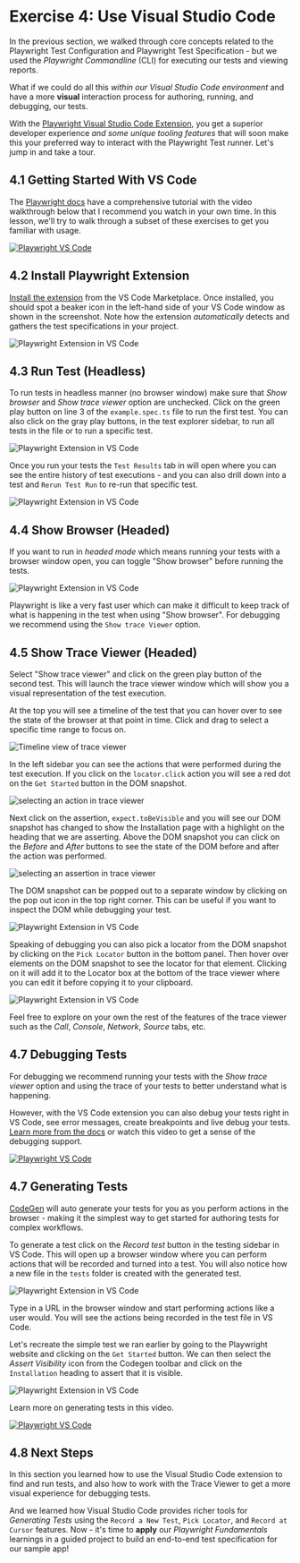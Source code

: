 # Exercise 4: Use Visual Studio Code

In the previous section, we walked through core concepts related to the Playwright Test Configuration and Playwright Test Specification - but we used the _Playwright Commandline_ (CLI) for executing our tests and viewing reports. 

What if we could do all this _within our Visual Studio Code environment_ and have a more **visual** interaction process for authoring, running, and debugging, our tests. 

With the [Playwright Visual Studio Code Extension](https://marketplace.visualstudio.com/items?itemName=ms-playwright.playwright), you get a superior developer experience _and some unique tooling features_ that will soon make this your preferred way to interact with the Playwright Test runner. Let's jump in and take a tour.

## 4.1 Getting Started With VS Code

The [Playwright docs](https://playwright.dev/docs/getting-started-vscode) have a comprehensive tutorial with the video walkthrough below that I recommend you watch in your own time. In this lesson, we'll try to walk through a subset of these exercises to get you familiar with usage.

[ ![Playwright VS Code](https://img.youtube.com/vi/Xz6lhEzgI5I/hqdefault.jpg) ](https://youtu.be/Xz6lhEzgI5I)

## 4.2 Install Playwright Extension

[Install the extension](https://marketplace.visualstudio.com/items?itemName=ms-playwright.playwright) from the VS Code Marketplace. Once installed, you should spot a beaker icon in the left-hand side of your VS Code window as shown in the screenshot. Note how the extension _automatically_ detects and gathers the test specifications in your project.

![Playwright Extension in VS Code](./assets/04-vsc-find-specs.png)


## 4.3 Run Test (Headless)

To run tests in headless manner (no browser window) make sure that _Show browser_ and _Show trace viewer_ option are unchecked. Click on the green play button on line 3 of the `example.spec.ts` file to run the first test. You can also click on the gray play buttons, in the test explorer sidebar, to run all tests in the file or to run a specific test.

![Playwright Extension in VS Code](./assets/04-vsc-run-headless.png)

Once you run your tests the `Test Results` tab in will open where you can see the entire history of test executions - and you can also drill down into a test and `Rerun Test Run` to re-run that specific test.

![Playwright Extension in VS Code](./assets/04-vsc-re-run-test-run.png)

## 4.4 Show Browser (Headed)

If you want to run in _headed mode_ which means running your tests with a browser window open, you can toggle "Show browser" before running the tests. 

![Playwright Extension in VS Code](./assets/04-vsc-see-browser.png)

Playwright is like a very fast user which can make it difficult to keep track of what is happening in the test when using "Show browser". For debugging we recommend using the `Show trace Viewer` option.

## 4.5 Show Trace Viewer (Headed)
Select "Show trace viewer" and click on the green play button of the second test. This will launch the trace viewer window which will show you a visual representation of the test execution. 

At the top you will see a timeline of the test that you can hover over to see the state of the browser at that point in time. Click and drag to select a specific time range to focus on.

![Timeline view of trace viewer](./assets/04-vsc-trace-viewer-timeline.png)

In the left sidebar you can see the actions that were performed during the test execution. If you click on the `locator.click` action you will see a red dot on the `Get Started` button in the DOM snapshot. 

![selecting an action in trace viewer](./assets/04-vsc-trace-viewer-select-action.png)

Next click on the assertion, `expect.toBeVisible` and you will see our DOM snapshot has changed to show the Installation page with a highlight on the heading that we are asserting. Above the DOM snapshot you can click on the _Before_ and _After_ buttons to see the state of the DOM before and after the action was performed. 

![selecting an assertion in trace viewer](./assets/04-vsc-trace-viewer-select-assertion.png)

The DOM snapshot can be popped out to a separate window by clicking on the pop out icon in the top right corner. This can be useful if you want to inspect the DOM while debugging your test.

![Playwright Extension in VS Code](./assets/04-vsc-trace-viewer-dom-snapshot.png)

Speaking of debugging you can also pick a locator from the DOM snapshot by clicking on the `Pick Locator` button in the bottom panel. Then hover over elements on the DOM snapshot to see the locator for that element. Clicking on it will add it to the Locator box at the bottom of the trace viewer where you can edit it before copying it to your clipboard.

![Playwright Extension in VS Code](./assets/04-vsc-trace-viewer-pick-locator.png)

Feel free to explore on your own the rest of the features of the trace viewer such as the _Call_, _Console_, _Network_, _Source_ tabs, etc.

## 4.7 Debugging Tests

For debugging we recommend running your tests with the _Show trace viewer_ option and using the trace of your tests to better understand what is happening. 

However, with the VS Code extension you can also debug your tests right in VS Code, see error messages, create breakpoints and live debug your tests. [Learn more from the docs](
https://playwright.dev/docs/getting-started-vscode#debugging-tests) or watch this video to get a sense of the debugging support.

[ ![Playwright VS Code](https://img.youtube.com/vi/LM4yqrOzmFE/hqdefault.jpg) ](https://youtu.be/LM4yqrOzmFE)

## 4.7 Generating Tests

[CodeGen](https://playwright.dev/docs/codegen-intro) will auto generate your tests for you as you perform actions in the browser - making it the simplest way to get started for authoring tests for complex workflows. 

To generate a test click on the _Record test_ button in the testing sidebar in VS Code. This will open up a browser window where you can perform actions that will be recorded and turned into a test. You will also notice how a new file in the `tests` folder is created with the generated test.

![Playwright Extension in VS Code](./assets/04-vsc-record-test.png)

Type in a URL in the browser window and start performing actions like a user would. You will see the actions being recorded in the test file in VS Code. 

Let's recreate the simple test we ran earlier by going to the Playwright website and clicking on the `Get Started` button. We can then select the _Assert Visibility_ icon from the Codegen toolbar and click on the `Installation` heading to assert that it is visible.

![Playwright Extension in VS Code](./assets/04-vsc-record-test-assertion.png)


Learn more on generating tests in this video.

[ ![Playwright VS Code](https://img.youtube.com/vi/5XIZPqKkdBA/hqdefault.jpg) ](https://youtu.be/5XIZPqKkdBA)

## 4.8 Next Steps

In this section you learned how to use the Visual Studio Code extension to find and run tests, and also how to work with the Trace Viewer to get a more visual experience for debugging tests. 

And we learned how Visual Studio Code provides richer tools for _Generating Tests_ using the `Record a New Test`, `Pick Locator`, and `Record at Cursor` features. Now - it's time to **apply** our _Playwright Fundamentals_ learnings in a guided project to build an end-to-end test specification for our sample app!
